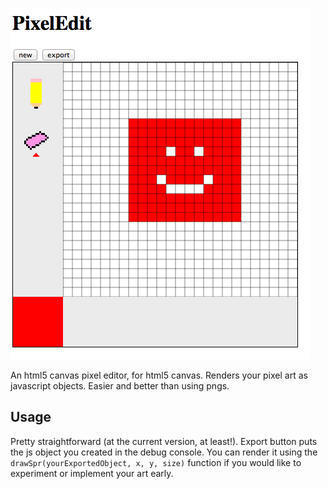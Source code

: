 ![PixelEdit Screenshot](screenshot.png)

An html5 canvas pixel editor, for html5 canvas. Renders your pixel art as javascript objects. Easier and better than using pngs.

Usage
-----
Pretty straightforward (at the current version, at least!). Export button puts the js object you created in the debug console. You can render it using the `drawSpr(yourExportedObject, x, y, size)` function if you would like to experiment or implement your art early.
